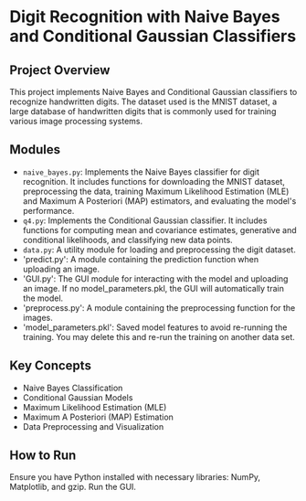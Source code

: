 # Digit Recognition with Naive Bayes and Conditional Gaussian Classifiers

## Project Overview
This project implements Naive Bayes and Conditional Gaussian classifiers to recognize handwritten digits. The dataset used is the MNIST dataset, a large database of handwritten digits that is commonly used for training various image processing systems.

## Modules
- `naive_bayes.py`: Implements the Naive Bayes classifier for digit recognition. It includes functions for downloading the MNIST dataset, preprocessing the data, training Maximum Likelihood Estimation (MLE) and Maximum A Posteriori (MAP) estimators, and evaluating the model's performance.
- `q4.py`: Implements the Conditional Gaussian classifier. It includes functions for computing mean and covariance estimates, generative and conditional likelihoods, and classifying new data points.
- `data.py`: A utility module for loading and preprocessing the digit dataset.
- 'predict.py': A module containing the prediction function when uploading an image.
- 'GUI.py': The GUI module for interacting with the model and uploading an image. If no model_parameters.pkl, the GUI will automatically train the model. 
- 'preprocess.py': A module containing the preprocessing function for the images.
- 'model_parameters.pkl': Saved model features to avoid re-running the training. You may delete this and re-run the training on another data set. 

## Key Concepts
- Naive Bayes Classification
- Conditional Gaussian Models
- Maximum Likelihood Estimation (MLE)
- Maximum A Posteriori (MAP) Estimation
- Data Preprocessing and Visualization

## How to Run
Ensure you have Python installed with necessary libraries: NumPy, Matplotlib, and gzip. Run the GUI.
